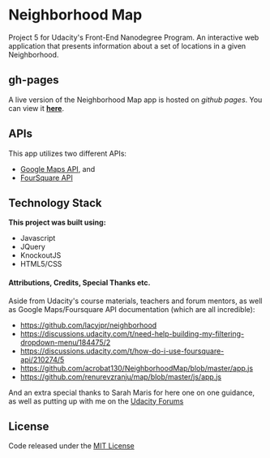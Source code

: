 # Neighborhood Map

Project 5 for Udacity's Front-End Nanodegree Program. An interactive web application that presents information about a set of locations in a given Neighborhood.

## gh-pages

A live version of the Neighborhood Map app is hosted on _github pages_. You can view it **[here](https://mickeytotes.github.io/neighborhood-map/)**.

## APIs
This app utilizes two different APIs:
  - [Google Maps API](https://developers.google.com/maps/), and
  - [FourSquare API](https://developer.foursquare.com/)

## Technology Stack
  **This project was built using:**
  - Javascript
  - JQuery
  - KnockoutJS
  - HTML5/CSS

#### Attributions, Credits, Special Thanks etc.
  Aside from Udacity's course materials, teachers and forum mentors, as well as Google Maps/Foursquare API documentation (which are all incredible):
  - https://github.com/lacyjpr/neighborhood
  - https://discussions.udacity.com/t/need-help-building-my-filtering-dropdown-menu/184475/2
  - https://discussions.udacity.com/t/how-do-i-use-foursquare-api/210274/5
  - https://github.com/acrobat130/NeighborhoodMap/blob/master/app.js
  - https://github.com/renurevzranju/map/blob/master/js/app.js

  And an extra special thanks to Sarah Maris for here one on one guidance, as well as putting up with me on the [Udacity Forums](https://discussions.udacity.com/t/having-trouble-filtering-items/211011/14)

## License
Code released under the [MIT License](/LICENSE.txt)
